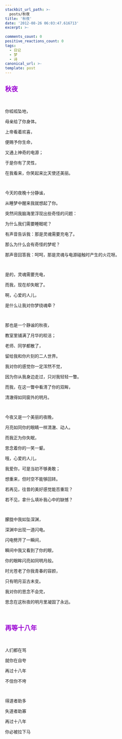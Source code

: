 ```yaml
---
stackbit_url_path: >-
  posts/秋夜
title: '秋夜'
date: '2012-08-26 06:03:47.616713'
excerpt: >-
  
comments_count: 0
positive_reactions_count: 0
tags: 
  - 日记
  - 梦
  - 诗
canonical_url: >-
template: post
---
```

<h2><font color="#9b00d3">秋夜</font></h2>  <p>&#160;</p>  <p>你呱呱坠地，</p>  <p>母亲给了你身体。</p>  <p>上帝看着欢喜，</p>  <p>便赐予你生命，</p>  <p>又通上神奇的电源；</p>  <p>于是你有了灵性，</p>  <p>在我看来，你笑起来比天使还美丽。</p>  <p>&#160;</p>  <p>今天的夜晚十分静谧，</p>  <p>从睡梦中醒来我就想起了你。</p>  <p>突然间我脑海里浮现出些奇怪的问题：</p>  <p>为什么我们需要睡眠呢？</p>  <p>有声音告诉我：那是灵魂需要充电了。</p>  <p>那么为什么会有奇怪的梦呢？</p>  <p>那声音回答我：呵呵，那是灵魂与电源碰触时产生的火花呀。</p>  <p>&#160;</p>  <p>是的，灵魂需要充电，</p>  <p>而我，现在却失眠了。</p>  <p>啊，心爱的人儿，</p>  <p>是什么让我对你梦绕魂牵？</p>  <p>&#160;</p>  <p>那也是一个静谧的秋夜，</p>  <p>教室里铺满了月华的皎洁；</p>  <p>老师、同学都散了，</p>  <p>留给我和你片刻的二人世界。</p>  <p>我对你的感觉你一定浑然不觉，</p>  <p>因为你从我身边走过，只对我轻轻一瞥。</p>  <p>而我，在这一瞥中看清了你的双眸，    <br /></p>  <p>清澈得如同窗外的明月。</p>  <p>&#160;</p>  <p>今夜又是一个美丽的夜晚，</p>  <p>月亮如同你的眼睛一样清澈、动人。</p>  <p>而我正为你失眠，</p>  <p>思念着你的一笑一颦。</p>  <p>哦，心爱的人儿，</p>  <p>我爱你，可是当初不够勇敢；</p>  <p>想重来，但时空不能够回转。    <br /></p>  <p>若再见，往昔的美好感觉能否重现？</p>  <p>若不见，拿什么填补我心中的缺憾？</p>  <p>&#160;</p>  <p>朦胧中我如坠深渊，    <br /></p>  <p>深渊中出现一道闪电。    <br /></p>  <p>闪电劈开了一瞬间，    <br /></p>  <p>瞬间中我又看到了你的眼，    <br /></p>  <p>你的眼眸闪亮如同明月般。    <br /></p>  <p>时光苍老了你我青春的容颜，    <br /></p>  <p>只有明月亘古未变。    <br /></p>  <p>我对你的思念不会完，</p>  <p>思念在这秋夜的明月里凝固了永远。</p>  <p>&#160;</p>  <h2><font color="#9b00d3">再等十八年</font></h2>  <p>&#160;</p>  <p>人们都在骂</p>  <p>就你在自夸</p>  <p>再过十八年</p>  <p>不信你不垮</p>  <p>&#160;</p>  <p>得道者助多</p>  <p>失道者助寡</p>  <p>再过十八年</p>  <p>你必被拉下马</p>